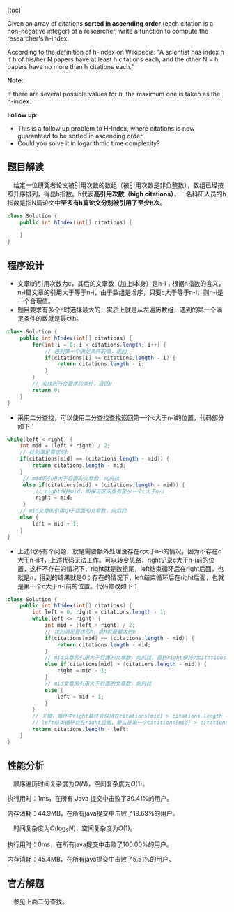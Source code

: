 [toc]

Given an array of citations **sorted in ascending order** (each citation is a non-negative integer) of a researcher, write a function to compute the researcher's h-index.

According to the definition of h-index on Wikipedia: "A scientist has index h if h of his/her N papers have at least h citations each, and the other N − h papers have no more than h citations each."



**Note**:

If there are several possible values for $h$, the maximum one is taken as the h-index.

**Follow up**:

* This is a follow up problem to H-Index, where citations is now guaranteed to be sorted in ascending order.
* Could you solve it in logarithmic time complexity?



## 题目解读

&emsp;给定一位研究者论文被引用次数的数组（被引用次数是非负整数），数组已经按照升序排列，得出h指数。h代表**高引用次数（high citations）**，一名科研人员的h指数是指N篇论文中**至多有h篇论文分别被引用了至少h次**。

```java
class Solution {
    public int hIndex(int[] citations) {
        
    }
}
```

## 程序设计

* 文章i的引用次数为c，其后的文章数（加上i本身）是n-i；根据h指数的含义，n-i篇文章的引用大于等于n-i，由于数组是增序，只要c大于等于n-i，则n-i是一个合理值。
* 题目要求有多个h时选择最大的，实质上就是从左遍历数组，遇到的第一个满足条件的数就是最终h。

```java
class Solution {
    public int hIndex(int[] citations) {
        for(int i = 0; i < citations.length; i++) {
            // 遇到第一个满足条件的值，返回
            if(citations[i] >= citations.length - i) {
                return citations.length - i;
            }
        }
        // 未找到符合要求的条件，返回0
        return 0;
    }
}
```

* 采用二分查找，可以使用二分查找查找返回第一个c大于n-i的位置，代码部分如下：

```java
while(left < right) {
    int mid = (left + right) / 2;
    // 找到满足要求的h
    if(citations[mid] == (citations.length - mid)) {
        return citations.length - mid;
    }
     // mid的引用大于后面的文章数，向前找
     else if(citations[mid] > (citations.length - mid)) {
         // right保持mid，即保证区间里有至少一个c大于n-i
         right = mid;
     } 
    // mid文章的引用小于后面的文章数，向后找
    else {
        left = mid + 1;
    }
}
```

* 上述代码有个问题，就是需要额外处理没存在c大于n-i的情况，因为不存在c大于n-i时，上述代码无法工作。可以转变思路，right记录c大于n-i前的位置，这样不存在的情况下，right就是数组尾，left结束循环后在right后面，也就是n，得到的结果就是0；存在的情况下，left结束循环后在right后面，也就是第一个c大于n-i前的位置。代码修改如下：

```java
class Solution {
    public int hIndex(int[] citations) {
        int left = 0, right = citations.length - 1;
        while(left <= right) {
            int mid = (left + right) / 2;
            // 找到满足要求的h，此h就是最大的h
            if(citations[mid] == (citations.length - mid)) {
                return citations.length - mid;
            }
            // mid文章的引用大于后面的文章数，向前找，直到right保持为citations[mid] < (citations.length - mid)
            else if(citations[mid] > (citations.length - mid)) {
                right = mid - 1;
            } 
            // mid文章的引用大于后面的文章数，向后找
            else {
                left = mid + 1;
            }
        }
        // 关键，循环中right最终会保持在citations[mid] > citations.length - mid（如果存在）前的citations[mid] < citations.length - mid的位置；不存在则right为表尾。
        // left结束循环后在right后面，要么是第一个citations[mid] > citations.length - mid的位置，要么是n
        return citations.length - left;
    }
}
```

## 性能分析

&emsp;顺序遍历时间复杂度为$O(N)$，空间复杂度为$O(1)$。

执行用时：1ms，在所有 Java 提交中击败了30.41%的用户。

内存消耗：44.9MB，在所有java提交中击败了19.69%的用户。

&emsp;时间复杂度为$O(\log_2N)$，空间复杂度为$O(1)$。

执行用时：0ms，在所有java提交中击败了100.00%的用户。

内存消耗：45.4MB，在所有java提交中击败了5.51%的用户。

## 官方解题

&emsp;参见上面二分查找。